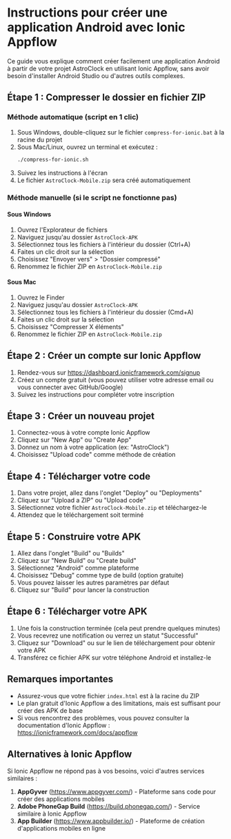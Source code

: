 # Instructions pour créer une application Android avec Ionic Appflow

Ce guide vous explique comment créer facilement une application Android à partir de votre projet AstroClock en utilisant Ionic Appflow, sans avoir besoin d'installer Android Studio ou d'autres outils complexes.

## Étape 1 : Compresser le dossier en fichier ZIP

### Méthode automatique (script en 1 clic)
1. Sous Windows, double-cliquez sur le fichier `compress-for-ionic.bat` à la racine du projet
2. Sous Mac/Linux, ouvrez un terminal et exécutez :
   ```bash
   ./compress-for-ionic.sh
   ```
3. Suivez les instructions à l'écran
4. Le fichier `AstroClock-Mobile.zip` sera créé automatiquement

### Méthode manuelle (si le script ne fonctionne pas)

#### Sous Windows
1. Ouvrez l'Explorateur de fichiers
2. Naviguez jusqu'au dossier `AstroClock-APK`
3. Sélectionnez tous les fichiers à l'intérieur du dossier (Ctrl+A)
4. Faites un clic droit sur la sélection
5. Choisissez "Envoyer vers" > "Dossier compressé"
6. Renommez le fichier ZIP en `AstroClock-Mobile.zip`

#### Sous Mac
1. Ouvrez le Finder
2. Naviguez jusqu'au dossier `AstroClock-APK`
3. Sélectionnez tous les fichiers à l'intérieur du dossier (Cmd+A)
4. Faites un clic droit sur la sélection
5. Choisissez "Compresser X éléments"
6. Renommez le fichier ZIP en `AstroClock-Mobile.zip`

## Étape 2 : Créer un compte sur Ionic Appflow

1. Rendez-vous sur https://dashboard.ionicframework.com/signup
2. Créez un compte gratuit (vous pouvez utiliser votre adresse email ou vous connecter avec GitHub/Google)
3. Suivez les instructions pour compléter votre inscription

## Étape 3 : Créer un nouveau projet

1. Connectez-vous à votre compte Ionic Appflow
2. Cliquez sur "New App" ou "Create App"
3. Donnez un nom à votre application (ex: "AstroClock")
4. Choisissez "Upload code" comme méthode de création

## Étape 4 : Télécharger votre code

1. Dans votre projet, allez dans l'onglet "Deploy" ou "Deployments"
2. Cliquez sur "Upload a ZIP" ou "Upload code"
3. Sélectionnez votre fichier `AstroClock-Mobile.zip` et téléchargez-le
4. Attendez que le téléchargement soit terminé

## Étape 5 : Construire votre APK

1. Allez dans l'onglet "Build" ou "Builds"
2. Cliquez sur "New Build" ou "Create build"
3. Sélectionnez "Android" comme plateforme
4. Choisissez "Debug" comme type de build (option gratuite)
5. Vous pouvez laisser les autres paramètres par défaut
6. Cliquez sur "Build" pour lancer la construction

## Étape 6 : Télécharger votre APK

1. Une fois la construction terminée (cela peut prendre quelques minutes)
2. Vous recevrez une notification ou verrez un statut "Successful"
3. Cliquez sur "Download" ou sur le lien de téléchargement pour obtenir votre APK
4. Transférez ce fichier APK sur votre téléphone Android et installez-le

## Remarques importantes

- Assurez-vous que votre fichier `index.html` est à la racine du ZIP
- Le plan gratuit d'Ionic Appflow a des limitations, mais est suffisant pour créer des APK de base
- Si vous rencontrez des problèmes, vous pouvez consulter la documentation d'Ionic Appflow : https://ionicframework.com/docs/appflow

## Alternatives à Ionic Appflow

Si Ionic Appflow ne répond pas à vos besoins, voici d'autres services similaires :

1. **AppGyver** (https://www.appgyver.com/) - Plateforme sans code pour créer des applications mobiles
2. **Adobe PhoneGap Build** (https://build.phonegap.com/) - Service similaire à Ionic Appflow
3. **App Builder** (https://www.appbuilder.io/) - Plateforme de création d'applications mobiles en ligne
